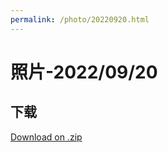 ```yaml
---
permalink: /photo/20220920.html
---
```


# 照片-2022/09/20

## 下载

[Download on .zip](https://fqsw.lanzouw.com/iy8p40dvk89c)
